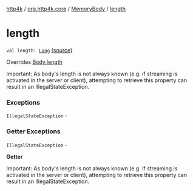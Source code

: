 [http4k](../../index.md) / [org.http4k.core](../index.md) / [MemoryBody](index.md) / [length](./length.md)

# length

`val length: `[`Long`](https://kotlinlang.org/api/latest/jvm/stdlib/kotlin/-long/index.html) [(source)](https://github.com/http4k/http4k/blob/master/http4k-core/src/main/kotlin/org/http4k/core/http.kt#L44)

Overrides [Body.length](../-body/length.md)

Important: As body's length is not always known (e.g. if streaming is activated in the server or client),
attempting to retrieve this property can result in an IllegalStateException.

### Exceptions

`IllegalStateException` -

### Getter Exceptions

`IllegalStateException` -

**Getter**

Important: As body's length is not always known (e.g. if streaming is activated in the server or client),
attempting to retrieve this property can result in an IllegalStateException.


